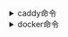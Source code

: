 <details>

<summary>caddy命令</summary>
```
停止
systemctl stop caddy
格式化
caddy fmt /etc/caddy/Caddyfile --overwrite
启动
systemctl start caddy
```
</details>


<details>

<summary>docker命令</summary>
```
安装
curl -fsSL https://get.docker.com -o get-docker.sh
sh get-docker.sh
查看
docker ps -a
停止
docker stop id
启动
docker start id

```

</details>
